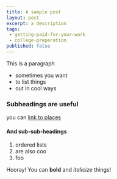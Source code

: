 ```yaml
---
title: A sample post
layout: post
excerpt: a description
tags:
 - getting-paid-for-your-work
 - college-preperation
published: false
---
```


This is a paragraph

  * sometimes you want
  * to list things
  * out in cool ways

### Subheadings are useful
you can [link to places](http://www.google.com/)

#### And sub-sub-headings

  1. ordered lists
  1. are also coo
  1. foo

Hooray! You can __bold__ and *italicize* things!
